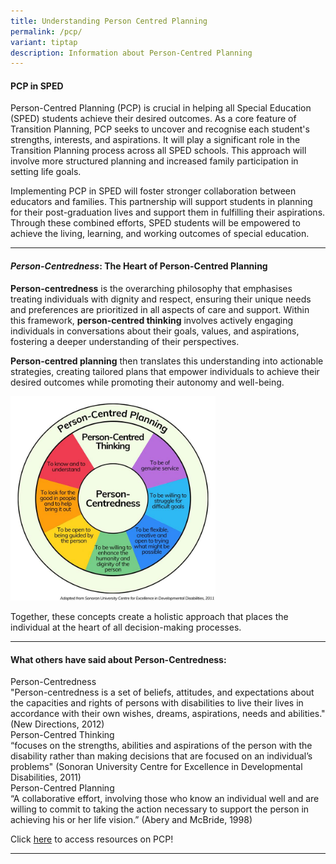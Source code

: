 ```yaml
---
title: Understanding Person Centred Planning
permalink: /pcp/
variant: tiptap
description: Information about Person-Centred Planning
---
```

<h4><strong>PCP in SPED</strong></h4>
<p>Person-Centred Planning (PCP) is crucial in helping all Special Education
(SPED) students achieve their desired outcomes. As a core feature of Transition
Planning, PCP seeks to uncover and recognise each student's strengths,
interests, and aspirations. It will play a significant role in the Transition
Planning process across all SPED schools. This approach will involve more
structured planning and increased family participation in setting life
goals.</p>
<p>Implementing PCP in SPED will foster stronger collaboration between educators
and families. This partnership will support students in planning for their
post-graduation lives and support them in fulfilling their aspirations.
Through these combined efforts, SPED students will be empowered to achieve
the living, learning, and working outcomes of special education.</p>
<hr>
<h4><strong><em>Person-Centredness</em>: The Heart of Person-Centred Planning</strong></h4>
<p><strong>Person-centredness</strong> is the overarching philosophy that
emphasises treating individuals with dignity and respect, ensuring their
unique needs and preferences are prioritized in all aspects of care and
support. Within this framework, <strong>person-centred thinking</strong> involves
actively engaging individuals in conversations about their goals, values,
and aspirations, fostering a deeper understanding of their perspectives.</p>
<p><strong>Person-centred planning</strong> then translates this understanding
into actionable strategies, creating tailored plans that empower individuals
to achieve their desired outcomes while promoting their autonomy and well-being.</p>
<div class="isomer-image-wrapper">
<img style="width: 65%;" height="auto" width="100%" alt="Person-Centredness Circles" src="/images/Person_Centredness_UPDATED.jpg">
</div>
<p>Together, these concepts create a holistic approach that places the individual
at the heart of all decision-making processes.</p>
<p></p>
<hr>
<h4><strong>What others have said about Person-Centredness:</strong></h4>
<div class="isomer-card-grid">
<div class="isomer-card">
<div class="isomer-card-body">
<div class="isomer-card-title">Person-Centredness</div>
<div class="isomer-card-description">"Person-centredness is a set of beliefs, attitudes, and expectations about
the capacities and rights of persons with disabilities to live their lives
in accordance with their own wishes, dreams, aspirations, needs and abilities."
(New Directions, 2012)</div>
</div>
</div>
<div class="isomer-card">
<div class="isomer-card-body">
<div class="isomer-card-title">Person-Centred Thinking</div>
<div class="isomer-card-description">“focuses on the strengths, abilities and aspirations of the person with
the disability rather than making decisions that are focused on an individual’s
problems" (Sonoran University Centre for Excellence in Developmental Disabilities,
2011)</div>
</div>
</div>
<div class="isomer-card">
<div class="isomer-card-body">
<div class="isomer-card-title">Person-Centred Planning</div>
<div class="isomer-card-description">“A collaborative effort, involving those who know an individual well and
are willing to commit to taking the action necessary to support the person
in achieving his or her life vision.” (Abery and McBride, 1998)</div>
</div>
</div>
</div>
<p></p>
<p>Click <a href="/about-pcp-resources/" rel="noopener nofollow" target="_blank">here</a> to
access resources on PCP!</p>
<hr>
<h4></h4>
<p></p>
<p></p>